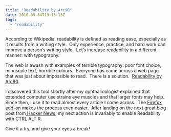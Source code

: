 ```yaml
---
title: "Readability by Arc90" 
date: 2010-09-04T13:13:13Z
tags:
  - "readability"
---
```


According to Wikipedia, readability is defined as reading ease, especially as it results from a writing style.  Only experience, practice, and hard work can improve a person’s writing style.  Let’s increase readability in a different manner: with typography.

<!--more-->

The web is awash with examples of terrible typography: poor font choice, minuscule text, horrible colours.  Everyone has came across a web page that was just about impossible to read.  There is a solution.  [Readability by Arc90][1].

 [1]: http://lab.arc90.com/experiments/readability/

I discovered this tool shortly after my ophthalmologist explained that extended computer use strains eye muscles and that larger fonts may help.  Since then, I use it to read almost every article I come across.  The [Firefox add-on][2] makes the process even easier.  After landing on the next great blog post from[ Hacker News][3], my next action is invariably to enable Readability with CTRL ALT R.

 [2]: https://addons.mozilla.org/en-US/firefox/addon/46442/
 [3]: http://news.ycombinator.com/

Give it a try, and give your eyes a break!
